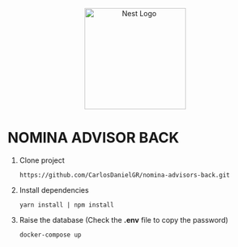 <p align="center">
  <a href="http://nestjs.com/" target="blank"><img src="https://nestjs.com/img/logo-small.svg" width="200" alt="Nest Logo" /></a>
</p>

# NOMINA ADVISOR BACK

1. Clone project

   `https://github.com/CarlosDanielGR/nomina-advisors-back.git`

2. Install dependencies

   `yarn install | npm install`

3. Raise the database (Check the **.env** file to copy the password)

   `docker-compose up`
